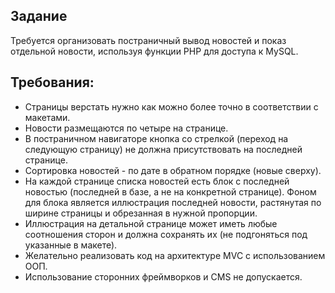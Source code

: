 ## Задание

Требуется организовать постраничный вывод новостей и показ отдельной новости, используя функции PHP для доступа к MySQL.

## Требования:
* Страницы верстать нужно как можно более точно в соответствии с макетами.
* Новости размещаются по четыре на странице.
* В постраничном навигаторе кнопка со стрелкой (переход на следующую страницу) не должна присутствовать на последней странице.
* Сортировка новостей - по дате в обратном порядке (новые сверху).
* На каждой странице списка новостей есть блок с последней новостью (последней в базе, а не на конкретной странице). Фоном для блока является иллюстрация последней новости, растянутая по ширине страницы и обрезанная в нужной пропорции.
* Иллюстрация на детальной странице может иметь любые соотношения сторон и должна сохранять их (не подгоняться под указанные в макете).
* Желательно реализовать код на архитектуре MVC с использованием ООП.
* Использование сторонних фреймворков и CMS не допускается.

